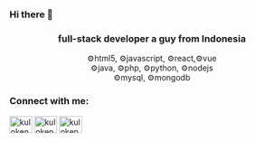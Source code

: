### Hi there 👋

<h3 align="center">full-stack developer a guy from Indonesia</h3>
<p align="center">⚙️html5, ⚙️javascript, ⚙️react,⚙️vue<br>⚙️java, ⚙️php, ⚙️python, ⚙️nodejs<br>⚙️mysql, ⚙️mongodb</p>

<h3 align="left">Connect with me:</h3>
<p align="left">
<a href="https://fb.com/bgustyp" target="blank"><img align="center" src="https://cdn.jsdelivr.net/npm/simple-icons@3.0.1/icons/facebook.svg" alt="kulokenci" height="30" width="40" /></a>
<a href="https://instagram.com/bgustyp" target="blank"><img align="center" src="https://cdn.jsdelivr.net/npm/simple-icons@3.0.1/icons/instagram.svg" alt="kulokenci" height="30" width="40" /></a>
<a href="https://twitter.com/bgustyp" target="blank"><img align="center" src="https://cdn.jsdelivr.net/npm/simple-icons@3.0.1/icons/twitter.svg" alt="kulokenci" height="30" width="40" /></a>
</p>

<!--
**bgustyp/bgustyp** is a ✨ _special_ ✨ repository because its `README.md` (this file) appears on your GitHub profile.

Here are some ideas to get you started:

- 🔭 I’m currently working on ...
- 🌱 I’m currently learning ...
- 👯 I’m looking to collaborate on ...
- 🤔 I’m looking for help with ...
- 💬 Ask me about ...
- 📫 How to reach me: ...
- 😄 Pronouns: ...
- ⚡ Fun fact: ...
-->
